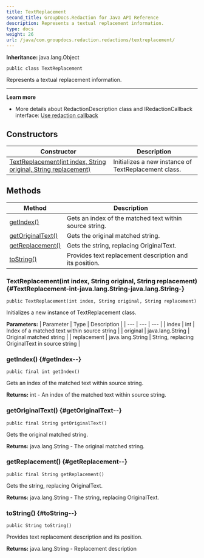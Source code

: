 ```yaml
---
title: TextReplacement
second_title: GroupDocs.Redaction for Java API Reference
description: Represents a textual replacement information.
type: docs
weight: 26
url: /java/com.groupdocs.redaction.redactions/textreplacement/
---
```

**Inheritance:**
java.lang.Object
```
public class TextReplacement
```

Represents a textual replacement information.

--------------------

**Learn more**

 *  More details about RedactionDescription class and IRedactionCallback interface: [Use redaction callback][]


[Use redaction callback]: https://docs.groupdocs.com/redaction/java/use-redaction-callback/
## Constructors

| Constructor | Description |
| --- | --- |
| [TextReplacement(int index, String original, String replacement)](#TextReplacement-int-java.lang.String-java.lang.String-) | Initializes a new instance of TextReplacement class. |
## Methods

| Method | Description |
| --- | --- |
| [getIndex()](#getIndex--) | Gets an index of the matched text within source string. |
| [getOriginalText()](#getOriginalText--) | Gets the original matched string. |
| [getReplacement()](#getReplacement--) | Gets the string, replacing OriginalText. |
| [toString()](#toString--) | Provides text replacement description and its position. |
### TextReplacement(int index, String original, String replacement) {#TextReplacement-int-java.lang.String-java.lang.String-}
```
public TextReplacement(int index, String original, String replacement)
```


Initializes a new instance of TextReplacement class.

**Parameters:**
| Parameter | Type | Description |
| --- | --- | --- |
| index | int | Index of a matched text within source string |
| original | java.lang.String | Original matched string |
| replacement | java.lang.String | String, replacing OriginalText in source string |

### getIndex() {#getIndex--}
```
public final int getIndex()
```


Gets an index of the matched text within source string.

**Returns:**
int - An index of the matched text within source string.
### getOriginalText() {#getOriginalText--}
```
public final String getOriginalText()
```


Gets the original matched string.

**Returns:**
java.lang.String - The original matched string.
### getReplacement() {#getReplacement--}
```
public final String getReplacement()
```


Gets the string, replacing OriginalText.

**Returns:**
java.lang.String - The string, replacing OriginalText.
### toString() {#toString--}
```
public String toString()
```


Provides text replacement description and its position.

**Returns:**
java.lang.String - Replacement description

